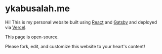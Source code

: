 # ykabusalah.me

Hi! This is my personal website built using [React](https://reactjs.org) and [Gatsby](https://github.com/gatsbyjs/gatsby) and deployed via [Vercel](https://vercel.com/).

This page is open-source. 

Please fork, edit, and customize this website to your heart's content! 





